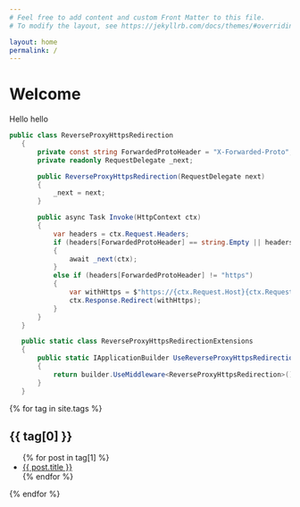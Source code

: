 ```yaml
---
# Feel free to add content and custom Front Matter to this file.
# To modify the layout, see https://jekyllrb.com/docs/themes/#overriding-theme-defaults

layout: home
permalink: /
---
```

 
 # Welcome
 Hello hello

 ```csharp
 public class ReverseProxyHttpsRedirection
    {
        private const string ForwardedProtoHeader = "X-Forwarded-Proto";
        private readonly RequestDelegate _next;

        public ReverseProxyHttpsRedirection(RequestDelegate next)
        {
            _next = next;
        }

        public async Task Invoke(HttpContext ctx)
        {
            var headers = ctx.Request.Headers;
            if (headers[ForwardedProtoHeader] == string.Empty || headers[ForwardedProtoHeader] == "https")
            {
                await _next(ctx);
            }
            else if (headers[ForwardedProtoHeader] != "https")
            {
                var withHttps = $"https://{ctx.Request.Host}{ctx.Request.Path}{ctx.Request.QueryString}";
                ctx.Response.Redirect(withHttps);
            }
        }
    }

    public static class ReverseProxyHttpsRedirectionExtensions
    {
        public static IApplicationBuilder UseReverseProxyHttpsRedirection(this IApplicationBuilder builder)
        {
            return builder.UseMiddleware<ReverseProxyHttpsRedirection>();
        }
    }
 ```

{% for tag in site.tags %}
  <h2>{{ tag[0] }}</h2>
  <ul>
    {% for post in tag[1] %}
      <li><a href="{{ post.url }}">{{ post.title }}</a></li>
    {% endfor %}
  </ul>
{% endfor %}
